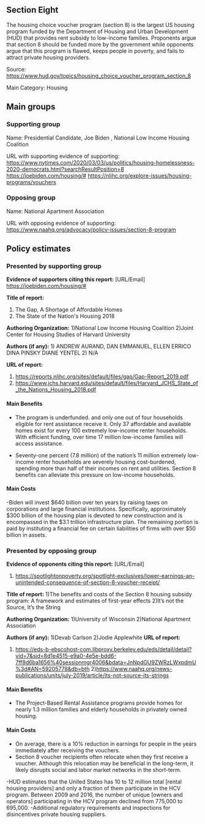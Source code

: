 ## Section Eight


The housing choice voucher program (section 8)  is the largest US housing program funded by the Department of Housing and Urban Development (HUD) that provides rent subsidy to low-income families. Proponents argue that section 8 should be funded more by the government while opponents argue that this program is flawed, keeps people in poverty, and fails to attract private housing providers.   

Source: https://www.hud.gov/topics/housing_choice_voucher_program_section_8


Main Category: Housing


## Main groups  

### Supporting group
Name: Presidential Candidate, Joe Biden , National Low Income Housing Coalition

URL with supporting evidence of supporting:
https://www.nytimes.com/2020/03/03/us/politics/housing-homelessness-2020-democrats.html?searchResultPosition=8
https://joebiden.com/housing/#
https://nlihc.org/explore-issues/housing-programs/vouchers



### Opposing group
Name: National Apartment Association

URL with opposing evidence of supporting:
https://www.naahq.org/advocacy/policy-issues/section-8-program

## Policy estimates


### Presented by supporting group
**Evidence of supporters citing this report:** [URL/Email]
https://joebiden.com/housing/#

**Title of report:**
1) The Gap, A Shortage of Affordable Homes
2) The State of the Nation's Housing 2018

**Authoring Organization:**
1)National Low Income Housing Coalition
2)Joint Center for Housing Studies of Harvard University

**Authors (if any):**
1)
ANDREW AURAND,
DAN EMMANUEL,
ELLEN ERRICO
DINA PINSKY
DIANE YENTEL
2)
N/A

**URL of report:**
1) https://reports.nlihc.org/sites/default/files/gap/Gap-Report_2019.pdf
2) https://www.jchs.harvard.edu/sites/default/files/Harvard_JCHS_State_of_the_Nations_Housing_2018.pdf

#### Main Benefits
- The program is underfunded.  and only one out of four households eligible for rent assistance receive it. Only 37 affordable and available homes exist for every 100 extremely low-income renter households. With efficient funding, over time 17 million low-income families will access assistance.

- Seventy-one percent (7.8 million) of the nation’s 11 million extremely low-income renter households are severely housing cost-burdened, spending more than half of their incomes on rent and utilities. Section 8 benefits can alleviate this pressure on low-income households.  

#### Main Costs
-Biden will invest $640 billion over ten years by raising taxes on corporations and large financial institutions. Specifically, approximately $300 billion of the housing plan is devoted to new construction and is encompassed in the $3.1 trillion infrastructure plan. The remaining portion is paid by instituting a financial fee on certain liabilities of firms with over $50 billion in assets.

### Presented by opposing group
**Evidence of opponents citing this report:** [URL/Email]
1) https://spotlightonpoverty.org/spotlight-exclusives/lower-earnings-an-unintended-consequence-of-section-8-voucher-receipt/

**Title of report:**
1)The benefits and costs of the Section 8 housing subsidy program: A framework and estimates of first-year effects
2)It’s not the Source, It’s the String

**Authoring Organization:**
1)University of Wisconsin
2)National Apartment Association

**Authors (if any):**
1)Devab Carlson
2)Jodie Applewhite
**URL of report:**
1) https://eds-b-ebscohost-com.libproxy.berkeley.edu/eds/detail/detail?vid=7&sid=8d1e4515-e9a0-4e5e-bdd6-7ff8d6ba1656%40sessionmgr4006&bdata=JnNpdGU9ZWRzLWxpdmU%3d#AN=59205778&db=bth
2)https://www.naahq.org/news-publications/units/july-2019/article/its-not-source-its-strings
#### Main Benefits
- The Project-Based Rental Assistance programs provide homes for nearly 1.3 million families and elderly households in privately owned housing.

#### Main Costs


- On average, there is a 10% reduction in earnings for people in the years immediately after receiving the vouchers.
- Section 8 voucher recipients often relocate when they first receive a voucher. Although this relocation may be beneficial in the long-term, it likely disrupts social and labor market networks in the short-term.

-HUD estimates that the United States has 10 to 12 million total [rental housing providers] and only a fraction of them participate in the HCV program. Between 2009 and 2016, the number of unique [owners and operators] participating in the HCV program declined from 775,000 to 695,000.
-Additional regulatory requirements and inspections for disincentives private housing suppliers.

<!-- Later
## Perceptions of credibility  

### Of own policy estimates

#### Supporters  

#### Opponents

### Of policy estimates from the other side

#### Supporters  

#### Opponents
-->

